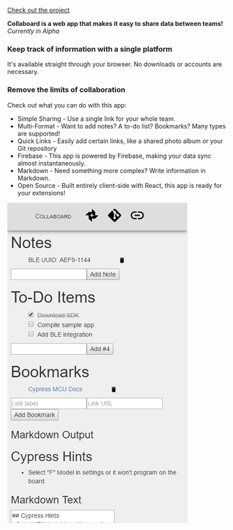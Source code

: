 [Check out the project](https://fleker.github.io/Collaboard/)

**Collaboard is a web app that makes it easy to share data between teams!**
*Currently in Alpha*

### Keep track of information with a single platform
It's available straight through your browser. No downloads or accounts are necessary.

### Remove the limits of collaboration
Check out what you can do with this app:

* Simple Sharing - Use a single link for your whole team.
* Multi-Format - Want to add notes? A to-do list? Bookmarks? Many types are supported!
* Quick Links - Easily add certain links, like a shared photo album or your Git repository
* Firebase - This app is powered by Firebase, making your data sync almost instantaneously.
* Markdown - Need something more complex? Write information in Markdown.
* Open Source - Built entirely client-side with React, this app is ready for your extensions!

<img src='https://raw.githubusercontent.com/Fleker/Collaboard/master/screenshots/mobile_populated.png' /> 
